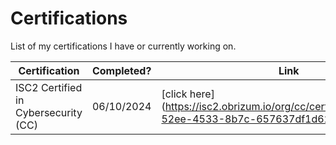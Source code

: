 # Certifications 

List of my certifications I have or currently working on.

| Certification | Completed? | Link |
|---- |----  | ---- |
| ISC2 Certified in Cybersecurity (CC)| 06/10/2024  | [click here] (https://isc2.obrizum.io/org/cc/certificate/3079679f-52ee-4533-8b7c-657637df1d62) |
